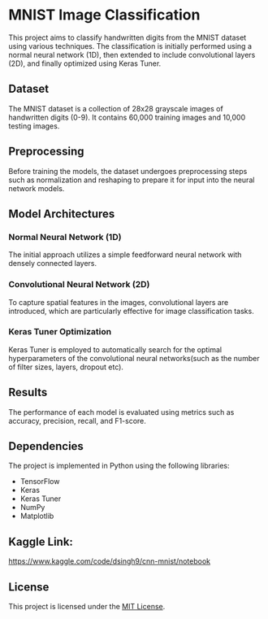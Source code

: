 # MNIST Image Classification

This project aims to classify handwritten digits from the MNIST dataset using various techniques. The classification is initially performed using a normal neural network (1D), then extended to include convolutional layers (2D), and finally optimized using Keras Tuner.

## Dataset

The MNIST dataset is a collection of 28x28 grayscale images of handwritten digits (0-9). It contains 60,000 training images and 10,000 testing images.

## Preprocessing

Before training the models, the dataset undergoes preprocessing steps such as normalization and reshaping to prepare it for input into the neural network models.

## Model Architectures

### Normal Neural Network (1D)

The initial approach utilizes a simple feedforward neural network with densely connected layers.

### Convolutional Neural Network (2D)

To capture spatial features in the images, convolutional layers are introduced, which are particularly effective for image classification tasks.

### Keras Tuner Optimization

Keras Tuner is employed to automatically search for the optimal hyperparameters of the convolutional neural networks(such as the number of filter sizes, layers, dropout etc).

## Results

The performance of each model is evaluated using metrics such as accuracy, precision, recall, and F1-score.

## Dependencies

The project is implemented in Python using the following libraries:

- TensorFlow
- Keras
- Keras Tuner
- NumPy
- Matplotlib

## Kaggle Link:
https://www.kaggle.com/code/dsingh9/cnn-mnist/notebook

## License

This project is licensed under the [MIT License](LICENSE).
